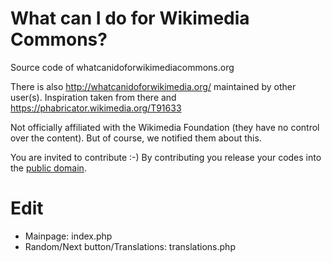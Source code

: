 # What can I do for Wikimedia Commons?

Source code of whatcanidoforwikimediacommons.org

There is also http://whatcanidoforwikimedia.org/ maintained by other user(s). Inspiration taken from there and https://phabricator.wikimedia.org/T91633

Not officially affiliated with the Wikimedia Foundation (they have no control over the content). But of course, we notified them about this.

You are invited to contribute :-) By contributing you release your codes into the [public domain](https://creativecommons.org/publicdomain/zero/1.0/).

# Edit
* Mainpage: index.php
* Random/Next button/Translations: translations.php

